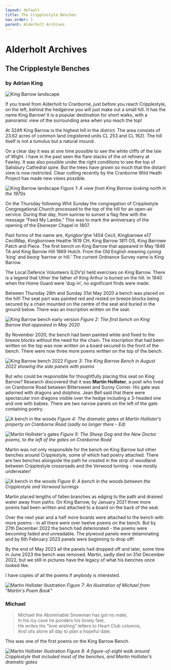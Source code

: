 ```yaml
---
layout: default
title: The Cripplestyle Benches
nav_order: 1
parent: Alderholt Archives
---
```


# Alderholt Archives
## The Cripplestyle Benches
### by Adrian King

![King Barrow landscape](page_1_image_1.jpeg)

If you travel from Alderholt to Cranborne, just before you reach Cripplestyle, on the left, behind the hedgerow you will just make out a small hill. It has the name King Barrow! It is a popular destination for short walks, with a panoramic view of the surrounding area when you reach the top!

At 324ft King Barrow is the highest hill in the district. The area consists of 23.62 acres of common land (registered units CL 253 and CL 162). The hill itself is not a tumulus but a natural mound.

On a clear day it was at one time possible to see the white cliffs of the Isle of Wight. I have in the past seen the flare stacks of the oil refinery at Fawley. It was also possible under the right conditions to see the top of Salisbury Cathedral spire. But the trees have grown so much that the distant view is now restricted. Clear cutting recently by the Cranborne Wild Heath Project has made new views possible.

![King Barrow landscape](page_1_image_3.jpeg)
*Figure 1: A view from King Barrow looking north in the 1970s*

On the Thursday following Whit Sunday the congregation of Cripplestyle Congregational Church processed to the top of the hill for an open-air service. During that day, from sunrise to sunset a flag flew with the message “Feed My Lambs.” This was to mark the anniversary of the opening of the Ebenezer Chapel in 1807.

Past forms of the name are, Kyngbor’ghe 1404 Cecil, Kingbarowe e17 CecilMap, Kingborrowe Heathe 1619 CH, King Barrow 1811 OS, King Barrowe Patch and Piece. The first bench on King Barrow that appeared in May 1846 TA and King Barrow Hill 1869 Hutch. From the Old English meaning *cyning* ‘king’ and *beorg* ‘barrow or hill.’ The current Ordnance Survey name is King Barrow.

The Local Defence Volunteers (LDV’s) held exercises on King Barrow. There is a legend that Uther the father of King Arthur is buried on the hill. In 1940 when the Home Guard were ‘dug-in’, no significant finds were made.

Between Thursday 28th and Sunday 31st May 2020 a bench was placed on the hill! The seat part was painted red and rested on breeze blocks being secured by a chain mounted on the centre of the seat and buried in the ground below. There was an inscription written on the seat.

![King Barrow bench early version](page_1_image_4.jpeg)
*Figure 2: The first bench on King Barrow that appeared in May 2020*

By November 2020, the bench had been painted white and fixed to the breeze blocks without the need for the chain. The inscription that had been written on the top was now written on a board secured to the front of the bench. There were now three more poems written on the top of the bench.

![King Barrow bench 2022](page_2_image_4.jpeg)
*Figure 3: The King Barrow Bench in August 2022 showing the side panels with poems*

But who could be responsible for thoughtfully placing this seat on King Barrow? Research discovered that it was **Martin Hollister**, a poet who lived on Cranborne Road between Bittersweet and Sunny Corner. His gate was adorned with dragons and dolphins. Jean Bell said that there were spectacular iron dragons visible over the hedge including a 3-headed one and one with babies. There are two narrow panels on the left of the gate containing poetry.

![A bench in the woods](page_2_image_1.jpeg)
*Figure 4: The dramatic gates at Martin Hollister’s property on Cranborne Road (sadly no longer there - Ed)*

![Martin Hollister's gates](page_2_image_2.jpeg)
*Figure 5: The Sheep Dog and the New Doctor poems, to the left of the gates on Cranborne Road*

Martin was not only responsible for the bench on King Barrow but other benches around Cripplestyle, some of which had poetry attached. There are two benches alongside the path he created in the strip of woodland between Cripplestyle crossroads and the Verwood turning - now mostly underwater!

![A bench in the woods](page_2_image_5.jpeg)
*Figure 6: A bench in the woods between the Cripplestyle and Verwood turnings*

Martin placed lengths of fallen branches as edging to the path and drained water away from paths. On King Barrow, by January 2021 three more poems had been written and attached to a board on the back of the seat.

Over the next year and a half more boards were attached to the bench with more poems - in all there were over twelve poems on the bench. But by 27th December 2022 the bench had deteriorated - the poems were becoming faded and unreadable. The plywood panels were delaminating and by 6th February 2023 panels were beginning to drop off!

By the end of May 2023 all the panels had dropped off and later, some time in June 2023 the bench was removed. Martin, sadly died on 31st December 2022, but we still in pictures have the legacy of what his benches once looked like.

I have copies of all the poems if anybody is interested.

![Martin Hollister illustration](page_2_image_3.jpeg)
*Figure 7: An illustration of Michael from "Martin's Poem Book"*

### Michael

> Michael the Abominable Snowman has got no mate,  
> In his icy cave he ponders his lonely fate,  
> He writes his “love wishing” letters to Heart Club columns,  
> And sits alone all day to plan a hopeful date.

This was one of the first poems on the King Barrow Bench.

![Martin Hollister illustration](page_1_image_2.jpeg)
*Figure 8: A figure-of-eight walk around Cripplestyle that included most of the benches, and Martin Hollister’s dramatic gates*
